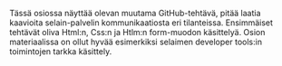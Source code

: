 Tässä osiossa näyttää olevan muutama GitHub-tehtävä, pitää laatia kaavioita selain-palvelin kommunikaatiosta eri tilanteissa. Ensimmäiset tehtävät oliva Html:n, Css:n ja Htlm:n form-muodon käsittelyä. Osion materiaalissa on ollut hyvää esimerkiksi selaimen developer tools:in toimintojen tarkka käsittely.